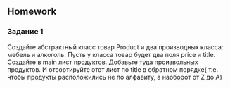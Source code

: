 ##  Homework

### Задание 1 
Создайте абстрактный класс товар Product и два производных класса: мебель и алкоголь.
Пусть у класса товар будет два поля price и title.
Создайте в main лист продуктов. Добавьте туда произвольных продуктов. И отсортируйте этот лист по title в обратном порядке( т.е. чтобы продукты расположились не по алфавиту, а наоборот от Z до A)